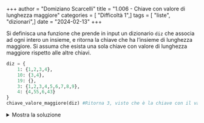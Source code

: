 +++
author = "Domiziano Scarcelli"
title = "1.006 - Chiave con valore di lunghezza maggiore"
categories = [ "Difficoltà 1",]
tags = [ "liste", "dizionari",]
date = "2024-02-13"
+++

Si definisca una funzione che prende in input un dizionario `diz` che associa ad ogni intero un insieme, e ritorna la chiave che ha l’insieme di lunghezza maggiore. Si assuma che esista una sola chiave con valore di lunghezza maggiore rispetto alle altre chiavi.

```python
diz = {
	1: {1,2,3,4},
	10: {3,4},
	19: {},
	3: {1,2,3,4,5,6,7,8,9},
	4: {4,55,6,43}
}
chiave_valore_maggiore(diz) #Ritorna 3, visto che è la chiave con il valore con lunghezza maggiore
```
<details>
<summary>Mostra la soluzione</summary>

```python
def chiave_valore_maggiore(diz):
	max = 0
	chosen_key = None
	for key, value in diz.items():
		if len(value) > max:
			max = len(value)
			chosen_key = key
	return chosen_key
```

</details>
